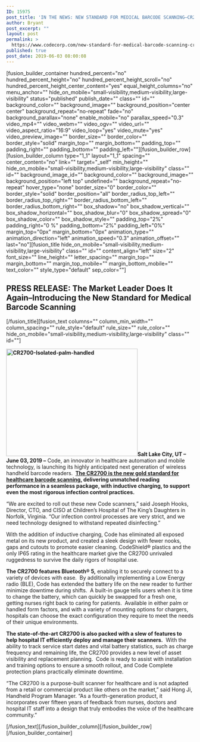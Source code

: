 ```yaml
---
ID: 15975
post_title: 'IN THE NEWS: NEW STANDARD FOR MEDICAL BARCODE SCANNING–CR2700'
author: Bryant
post_excerpt: ""
layout: post
permalink: >
  https://www.codecorp.com/new-standard-for-medical-barcode-scanning-cr2700/
published: true
post_date: 2019-06-03 08:00:08
---
```

[fusion_builder_container hundred_percent="no" hundred_percent_height="no" hundred_percent_height_scroll="no" hundred_percent_height_center_content="yes" equal_height_columns="no" menu_anchor="" hide_on_mobile="small-visibility,medium-visibility,large-visibility" status="published" publish_date="" class="" id="" background_color="" background_image="" background_position="center center" background_repeat="no-repeat" fade="no" background_parallax="none" enable_mobile="no" parallax_speed="0.3" video_mp4="" video_webm="" video_ogv="" video_url="" video_aspect_ratio="16:9" video_loop="yes" video_mute="yes" video_preview_image="" border_size="" border_color="" border_style="solid" margin_top="" margin_bottom="" padding_top="" padding_right="" padding_bottom="" padding_left=""][fusion_builder_row][fusion_builder_column type="1_1" layout="1_1" spacing="" center_content="no" link="" target="_self" min_height="" hide_on_mobile="small-visibility,medium-visibility,large-visibility" class="" id="" background_image_id="" background_color="" background_image="" background_position="left top" undefined="" background_repeat="no-repeat" hover_type="none" border_size="0" border_color="" border_style="solid" border_position="all" border_radius_top_left="" border_radius_top_right="" border_radius_bottom_left="" border_radius_bottom_right="" box_shadow="no" box_shadow_vertical="" box_shadow_horizontal="" box_shadow_blur="0" box_shadow_spread="0" box_shadow_color="" box_shadow_style="" padding_top="2%" padding_right="0 %" padding_bottom="2%" padding_left="0%" margin_top="0px" margin_bottom="0px" animation_type="" animation_direction="left" animation_speed="0.3" animation_offset="" last="no"][fusion_title hide_on_mobile="small-visibility,medium-visibility,large-visibility" class="" id="" content_align="left" size="2" font_size="" line_height="" letter_spacing="" margin_top="" margin_bottom="" margin_top_mobile="" margin_bottom_mobile="" text_color="" style_type="default" sep_color=""]
<h2><span class="hs_cos_wrapper hs_cos_wrapper_meta_field hs_cos_wrapper_type_text" data-hs-cos-general-type="meta_field" data-hs-cos-type="text">PRESS RELEASE: </span><strong>The Market Leader Does It Again–</strong><strong>Introducing the New Standard for Medical Barcode Scanning</strong></h2>
[/fusion_title][fusion_text columns="" column_min_width="" column_spacing="" rule_style="default" rule_size="" rule_color="" hide_on_mobile="small-visibility,medium-visibility,large-visibility" class="" id=""]

<strong><img class=" wp-image-15310 alignright" src="https://www.codecorp.com/wp-content/uploads/2019/03/CR2700-Isolated-palm-handled.png" alt="CR2700-Isolated-palm-handled" width="353" height="288" />Salt Lake City, UT – June 03, 2019 –</strong> Code, an innovator in healthcare automation and mobile technology, is launching its highly anticipated next generation of wireless handheld barcode readers. <strong> <a href="https://www.codecorp.com/portfolio-items/code-reader-2700/">The CR2700 is the new gold standard for healthcare barcode scanning,</a> delivering unmatched reading performance in a seamless package, with inductive charging, to support even the most rigorous infection control practices.</strong>

“We are excited to roll out these new Code scanners,” said Joseph Hooks, Director, CTO, and CISO at Children’s Hospital of The King’s Daughters in Norfolk, Virginia. “Our infection control processes are very strict, and we need technology designed to withstand repeated disinfecting.”

With the addition of inductive charging, Code has eliminated all exposed metal on its new product, and created a sleek design with fewer nooks, gaps and cutouts to promote easier cleaning. CodeShield® plastics and the only IP65 rating in the healthcare market give the CR2700 unrivaled ruggedness to survive the daily rigors of hospital use.

<strong>The CR2700 features Bluetooth® 5,</strong> enabling it to securely connect to a variety of devices with ease.  By additionally implementing a Low Energy radio (BLE), Code has extended the battery life on the new reader to further minimize downtime during shifts.  A built-in gauge tells users when it is time to change the battery, which can quickly be swapped for a fresh one, getting nurses right back to caring for patients.  Available in either palm or handled form factors, and with a variety of mounting options for chargers, hospitals can choose the exact configuration they require to meet the needs of their unique environments.

<strong>The state-of-the-art CR2700 is also packed with a slew of features to help hospital IT efficiently deploy and manage their scanners.</strong>  With the ability to track service start dates and vital battery statistics, such as charge frequency and remaining life, the CR2700 provides a new level of asset visibility and replacement planning.  Code is ready to assist with installation and training options to ensure a smooth rollout, and Code Complete protection plans practically eliminate downtime.

“The CR2700 is a purpose-built scanner for healthcare and is not adapted from a retail or commercial product like others on the market,” said Hong Ji, Handheld Program Manager. “As a fourth-generation product, it incorporates over fifteen years of feedback from nurses, doctors and hospital IT staff into a design that truly embodies the voice of the healthcare community.”

[/fusion_text][/fusion_builder_column][/fusion_builder_row][/fusion_builder_container]